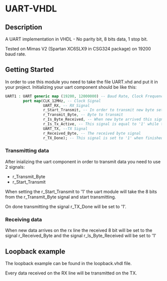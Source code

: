 # UART-VHDL
## Description
A UART implementation in VHDL - No parity bit, 8 bits data, 1 stop bit.

Tested on Mimas V2 (Spartan XC6SLX9 in CSG324 package) on 19200 baud rate.

## Getting Started
In order to use this module you need to take the file UART.vhd and put it in your project.
Initializing your uart component should be like this:
```vhdl
UART1 : UART generic map (19200, 12000000) -- Baud Rate, Clock Frequency
        port map(CLK_12MHz, -- Clock Signal
                 UART_RX, -- RX Signal
                 r_Start_Transmit, -- In order to transmit new byte set this signal to '1'
                 r_Transmit_Byte, -- Byte to transmit
                 r_Is_Byte_Received, -- When new byte arrived this signal will be '1' for one clock
                 r_Is_Tx_Active, -- This signal is equal to '1' while transmitting and equal to '0' while IDLE
                 UART_TX, --TX Signal
                 r_Received_Byte, -- The received byte signal
                 r_TX_Done); -- This signal is set to '1' when finished transmitting
```

### Transmitting data
After inializing the uart component in order to transmit data you need to use 2 signals:
* r_Transmit_Byte
* r_Start_Transmit

When setting the r_Start_Transmit to '1' the uart module will take the 8 bits from the r_Transmit_Byte signal and start transmitting.

On done transmitting the signal r_TX_Done will be set to '1'.

### Receiving data
When new data arrives on the rx line the received 8 bit will be set to the signal r_Received_Byte and the signal r_Is_Byte_Received will be set to '1'

## Loopback example
The loopback example can be found in the loopback.vhdl file.

Every data received on the RX line will be transmitted on the TX.
